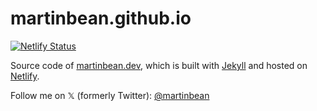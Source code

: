 # martinbean.github.io

[![Netlify Status](https://api.netlify.com/api/v1/badges/40aab325-af3c-4b71-888c-d8c8acae5ac6/deploy-status)](https://app.netlify.com/sites/martinbean/deploys)

Source code of [martinbean.dev](https://martinbean.dev/), which is built with [Jekyll](https://github.com/mojombo/jekyll) and hosted on [Netlify](https://www.netlify.com).

Follow me on <span aria-label="X">&Xopf;</span> (formerly Twitter): [@martinbean](https://x.com/martinbean)
